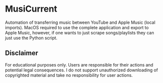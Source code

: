# MusiCurrent
Automation of transferring music between YouTube and Apple Music (local imports). MacOS required to use the complete application and export to Apple Music, however, if one wants to just scrape songs/playlists they can just use the Python script.
## Disclaimer
For educational purposes only. Users are responsible for their actions and potential legal consequences. I do not support unauthorized downloading of copyrighted material and take no responsibility for user actions.

